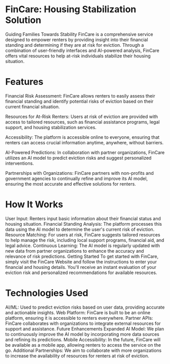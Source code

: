 
# FinCare: Housing Stabilization Solution
Guiding Families Towards Stability​
FinCare is a comprehensive service designed to empower renters by providing insight into their financial standing and determining if they are at risk for eviction. Through a combination of user-friendly interfaces and AI-powered analysis, FinCare offers vital resources to help at-risk individuals stabilize their housing situation.

# Features
Financial Risk Assessment: FinCare allows renters to easily assess their financial standing and identify potential risks of eviction based on their current financial situation.

Resources for At-Risk Renters: Users at risk of eviction are provided with access to tailored resources, such as financial assistance programs, legal support, and housing stabilization services.

Accessibility: The platform is accessible online to everyone, ensuring that renters can access crucial information anytime, anywhere, without barriers.

AI-Powered Predictions: In collaboration with partner organizations, FinCare utilizes an AI model to predict eviction risks and suggest personalized interventions.

Partnerships with Organizations: FinCare partners with non-profits and government agencies to continually refine and improve its AI model, ensuring the most accurate and effective solutions for renters.

# How It Works
User Input: Renters input basic information about their financial status and housing situation.
Financial Standing Analysis: The platform processes this data using the AI model to determine the user's current risk of eviction.
Resource Matching: For users at risk, FinCare suggests tailored resources to help manage the risk, including local support programs, financial aid, and legal advice.
Continuous Learning: The AI model is regularly updated with new data from partner organizations to enhance the accuracy and relevance of risk predictions.
Getting Started
To get started with FinCare, simply visit the FinCare Website and follow the instructions to enter your financial and housing details. You'll receive an instant evaluation of your eviction risk and personalized recommendations for available resources.

# Technologies Used
AI/ML: Used to predict eviction risks based on user data, providing accurate and actionable insights.
Web Platform: FinCare is built to be an online platform, ensuring it is accessible to renters everywhere.
Partner APIs: FinCare collaborates with organizations to integrate external resources for support and assistance.
Future Enhancements
Expanded AI Model: We plan to continuously improve the AI model by incorporating more data sources and refining its predictions.
Mobile Accessibility: In the future, FinCare will be available as a mobile app, allowing renters to access the service on the go.
Additional Partnerships: We aim to collaborate with more organizations to increase the availability of resources for renters at risk of eviction.
